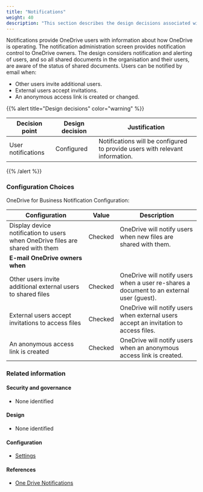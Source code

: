 ```yaml
---
title: "Notifications"
weight: 40
description: "This section describes the design decisions associated with One Drive Notifications for system(s) built using ASD's Blueprint for Secure Cloud."
---
```


Notifications provide OneDrive users with information about how OneDrive is operating. The notification administration screen provides notification control to OneDrive owners. The design considers notification and alerting of users, and so all shared documents in the organisation and their users, are aware of the status of shared documents. Users can be notified by email when:

- Other users invite additional users.
- External users accept invitations.
- An anonymous access link is created or changed.

{{% alert title="Design decisions" color="warning" %}}

| Decision point     | Design decision | Justification                                                                |
| ------------------ | --------------- | ---------------------------------------------------------------------------- |
| User notifications | Configured      | Notifications will be configured to provide users with relevant information. |

{{% /alert %}}

### Configuration Choices

OneDrive for Business Notification Configuration:

| Configuration                                                                 | Value   | Description                                                                              |
| ----------------------------------------------------------------------------- | ------- | ---------------------------------------------------------------------------------------- |
| Display device notification to users when OneDrive files are shared with them | Checked | OneDrive will notify users when new files are shared with them.                          |
| **E-mail OneDrive owners when**                                               |         |                                                                                          |
| Other users invite additional external users to shared files                  | Checked | OneDrive will notify users when a user re-shares a document to an external user (guest). |
| External users accept invitations to access files                             | Checked | OneDrive will notify users when external users accept an invitation to access files.     |
| An anonymous access link is created                                           | Checked | OneDrive will notify users when an anonymous access link is created.                     |

### Related information

#### Security and governance

- None identified

#### Design

- None identified

#### Configuration

- [Settings](/configuration/sharepoint-online/settings)

#### References

- [One Drive Notifications](https://docs.microsoft.com/onedrive/turn-on-external-sharing-notifications)
